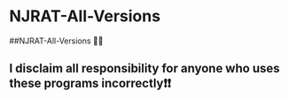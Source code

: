 # NJRAT-All-Versions

##NJRAT-All-Versions 👑💎


## I disclaim all responsibility for anyone who uses these programs incorrectly❗❗


